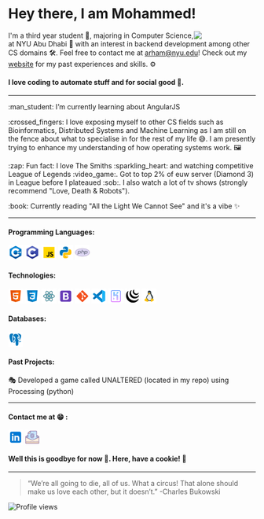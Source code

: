 # Hey there, I am Mohammed! 
 <!--
# Heyy!!!, I am [Mohammed](www.arham.comingsoon)! 
:dart: I'm currently open to work and searching for Spring 2022 & Summer 2022 SWE Internship opportunities.<br>
:gear: I’m currently working on my portfolio site.<br>
-->

<img align="right" width="25%" src ="https://i.imgur.com/oIsKpXd.gif">

I'm a third year student :person_in_tuxedo:, majoring in Computer Science, at NYU Abu Dhabi :purple_heart: with an interest in backend development among other CS domains :hammer_and_wrench:. Feel free to contact me at arham@nyu.edu!
Check out my [website](https://heartarmy.github.io/) for my past experiences and skills. ⚙️


#### I love coding to automate stuff and for social good :partying_face:. 

---


<!-- :gear: I’m currently learning AngularJS <br> -->
<p>:man_student: I’m currently learning about AngularJS <br></p>

<p>:crossed_fingers: I love exposing myself to other CS fields such as Bioinformatics, Distributed Systems and Machine Learning as I am still on the fence about what to specialise in for the rest of my life 😅. I am presently trying to enhance my understanding of how operating systems work. 🖼<br> </p>

<p>:zap: Fun fact: I love The Smiths :sparkling_heart: and watching competitive League of Legends :video_game:. Got to top 2% of euw server (Diamond 3) in League before I plateaued :sob:. I also watch a lot of tv shows (strongly recommend "Love, Death & Robots").  <br></p>

<!--<p>:book: Currently listening to Space Song by Beach House 🪐<br></p>-->
<p>:book: Currently reading "All the Light We Cannot See" and it's a vibe ✨  <br></p>


---

#### Programming Languages:

<p align="left">
<img src="/c-plus-plus-logo.png"/>
<img src="/c-programming.png"/>
<img src="/javascript.png"/>
<img src="/python.png"/>
<img src="/php-logo.png"/>
</p>

#### Technologies:

<p align="left">
<img src="/html-5.png"/>
<img src="/css3.png"/>
<img src="/react.png"/>
<img src="/bootstrap.png"/>
<img src="/git.png"/>
<img src="/visual-studio-code-2019.png"/>
<img src="/heroku.png"/>
<!-- <img src="https://img.icons8.com/color/30/000000/firebase.png"/> -->
<img src="/jquery.png"/>
<img src="/linux.png"/>
<!-- <img src="https://img.icons8.com/color/30/000000/graphql.png"/> -->

</p>

#### Databases:

<p align="left">
<img src="/postgreesql.png"/>
</p>

<!-- #### DevOps:
<p align="left">

coming soon ;)

<img src="https://img.icons8.com/color/30/000000/amazon-web-services.png"/>
<img src="https://img.icons8.com/color/30/000000/kubernetes.png"/>
<img src="https://img.icons8.com/color/30/000000/docker.png"/>

</p>
 -->
 
 
 
 #### Past Projects:

:performing_arts: Developed a game called UNALTERED (located in my repo) using Processing (python)

---




#### Contact me at :grin: : 

[<img align="center" src="/linkedin.png"/>][linkedin]
[<img align="center" src="/email.png"/>][email]</br>

[linkedin]: https://www.linkedin.com/in/mohdarham/
[email]: mailto:maj596@nyu.edu

#### Well this is goodbye for now 👋. Here, have a cookie! 🍪 
---
> “We’re all going to die, all of us. What a circus! That alone should make us love each other, but it doesn’t.” -Charles Bukowski 

![Profile views](https://gpvc.arturio.dev/heartarmy)
